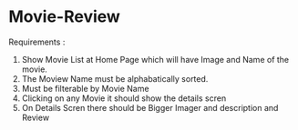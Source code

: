 # Movie-Review
Requirements :  
  1. Show Movie List at Home Page which will have Image and Name of the movie.
  2. The Moview Name must be alphabatically sorted.
  3. Must be filterable by Movie Name
  2. Clicking on any Movie it should show the details scren
  3. On Details Scren there should be Bigger Imager and description and Review
